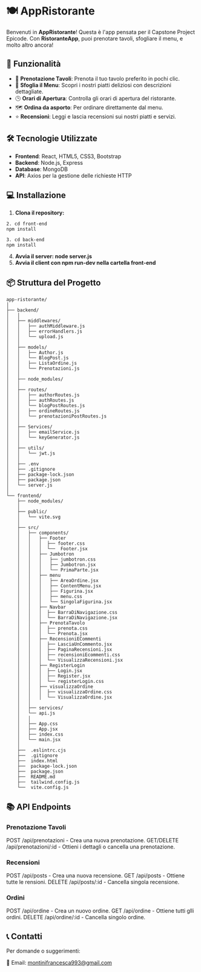# 🍽️ AppRistorante

Benvenuti in **AppRistorante**! Questa è l'app pensata per il Capstone Project Epicode.
Con **RistoranteApp**, puoi prenotare tavoli, sfogliare il menu, e molto altro ancora!

## 🚀 Funzionalità

- 📅 **Prenotazione Tavoli**: Prenota il tuo tavolo preferito in pochi clic.
- 🍝 **Sfoglia il Menu**: Scopri i nostri piatti deliziosi con descrizioni dettagliate.
- 🕒 **Orari di Apertura**: Controlla gli orari di apertura del ristorante.
- 🗺️ **Ordina da asporto**: Per ordinare direttamente dal menu.
- ⭐ **Recensioni**: Leggi e lascia recensioni sui nostri piatti e servizi.

## 🛠️ Tecnologie Utilizzate

- **Frontend**: React, HTML5, CSS3, Bootstrap
- **Backend**: Node.js, Express
- **Database**: MongoDB
- **API**: Axios per la gestione delle richieste HTTP

## 💻 Installazione

1. **Clona il repository:**

```
2. cd front-end
npm install

3. cd back-end
npm install

```

4.  **Avvia il server: node server.js**
5.  **Avvia il client con npm run-dev nella cartella front-end**

## 📦 Struttura del Progetto

```
app-ristorante/
│
├── backend/
│   │
│   ├── middlewares/
│   │   ├── authMiddleware.js
│   │   ├── errorHandlers.js
│   │   └── upload.js
│   │
│   ├── models/
│   │   ├── Author.js
│   │   └── BlogPost.js
│   │   ├── ListaOrdine.js
│   │   └── Prenotazioni.js
│   │
│   ├── node_modules/
│   │
│   ├── routes/
│   │   ├── authorRoutes.js
│   │   ├── authRoutes.js
│   │   └── blogPostRoutes.js
│   │   ├── ordineRoutes.js
│   │   └── prenotazioniPostRoutes.js
│   │
│   ├── Services/
│   │   ├── emailService.js
│   │   └── keyGenerator.js
│   │
│   ├── utils/
│   │   └── jwt.js
│   │
│   ├── .env
│   ├── .gitignore
│   ├── package-lock.json
│   ├── package.json
│   └── server.js
│
└── frontend/
    ├── node_modules/
    │
    ├── public/
    │   └── vite.svg
    │
    ├── src/
    │   ├── components/
    │   │   ├── Footer
    │   │   │  ├── footer.css
    │   │   │  └──  Footer.jsx
    │   │   ├── Jumbotron
    │   │   │   ├── jumbotron.css
    │   │   │   ├── Jumbotron.jsx
    │   │   │   └── PrimaParte.jsx
    │   │   ├── menu
    │   │   │   ├── AreaOrdine.jsx
    │   │   │   ├── ContentMenu.jsx
    │   │   │   ├── Figurina.jsx
    │   │   │   ├── menu.css
    │   │   │   └── SingolaFigurina.jsx
    │   │   ├── Navbar
    │   │   │  ├── BarraDiNavigazione.css
    │   │   │  └── BarraDiNavigazione.jsx
    │   │   ├── PrenotaTavolo
    │   │   │  ├── prenota.css
    │   │   │  └── Prenota.jsx
    │   │   ├── RecensioniECommenti
    │   │   │  ├── LasciaUnCommento.jsx
    │   │   │  ├── PaginaRecensioni.jsx
    │   │   │  ├── recensioniEcommenti.css
    │   │   │  └── VisualizzaRecensioni.jsx
    │   │   ├── RegisterLogin
    │   │   │  ├── Login.jsx
    │   │   │  ├── Register.jsx
    │   │   │  └── registerLogin.css
    │   │   ├── visualizzaOrdine
    │   │   │  ├── visualizzaOrdine.css
    │   │   │  └── VisualizzaOrdine.jsx
    │   │
    │   ├── services/
    │   └── api.js
    │   │
    │   ├── App.css
    │   ├── App.jsx
    │   ├── index.css
    │   └── main.jsx
    │
    ├──  .eslintrc.cjs
    ├──  .gitignore
    ├──  index.html
    ├──  package-lock.json
    ├──  package.json
    ├──  README.md
    ├──  tailwind.config.js
    └──  vite.config.js

```

## 📚 API Endpoints

### Prenotazione Tavoli

POST /api/prenotazioni - Crea una nuova prenotazione.
GET/DELETE /api/prenotazioni/:id - Ottieni i dettagli o cancella una prenotazione.

### Recensioni

POST /api/posts - Crea una nuova recensione.
GET /api/posts - Ottiene tutte le rensioni.
DELETE /api/posts/:id - Cancella singola recensione.

### Ordini

POST /api/ordine - Crea un nuovo ordine.
GET /api/ordine - Ottiene tutti glli ordini.
DELETE /api/ordine/:id - Cancella singolo ordine.

## 📞 Contatti

Per domande o suggerimenti:

📧 Email: montinifrancesca993@gmail.com

